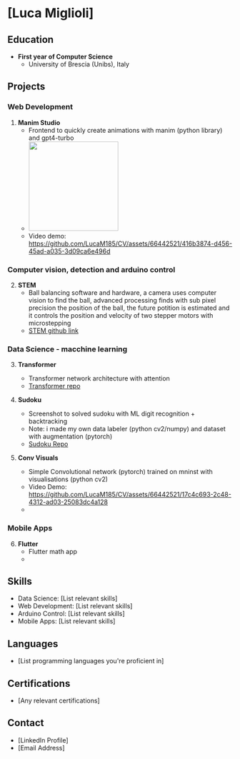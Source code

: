 # [Luca Miglioli]

## Education
- **First year of Computer Science**
  - University of Brescia (Unibs), Italy
  
## Projects

### Web Development
1. **Manim Studio**
   - Frontend to quickly create animations with manim (python library) and gpt4-turbo
   - <img src="https://github.com/LucaM185/CV/assets/66442521/1ae9f1cd-c226-40ed-8d85-ca7ef2a7585d" width=200px>
   - Video demo: https://github.com/LucaM185/CV/assets/66442521/416b3874-d456-45ad-a035-3d09ca6e496d

### Computer vision, detection and arduino control
2. **STEM**
   - Ball balancing software and hardware, a camera uses computer vision to find the ball, advanced processing finds with sub pixel precision the position of the ball, the future potition is estimated and it controls the position and velocity of two stepper motors with microstepping  
   - [STEM github link](https://github.com/LucaM185/STEM)

### Data Science - macchine learning
3. **Transformer**
   - Transformer network architecture with attention
   - [Transformer repo](https://github.com/LucaM185/MLgit)

4. **Sudoku**
   - Screenshot to solved sudoku with ML digit recognition + backtracking
   - Note: i made my own data labeler (python cv2/numpy) and dataset with augmentation (pytorch)  
   - [Sudoku Repo](https://github.com/LucaM185/MLgit)

5. **Conv Visuals**
   - Simple Convolutional network (pytorch) trained on mninst with visualisations (python cv2)
   - Video Demo: https://github.com/LucaM185/CV/assets/66442521/17c4c693-2c48-4312-ad03-25083dc4a128
   - 
### Mobile Apps
6. **Flutter**
   - Flutter math app 
   - 

## Skills
- Data Science: [List relevant skills]
- Web Development: [List relevant skills]
- Arduino Control: [List relevant skills]
- Mobile Apps: [List relevant skills]

## Languages
- [List programming languages you're proficient in]

## Certifications
- [Any relevant certifications]

## Contact
- [LinkedIn Profile]
- [Email Address]
